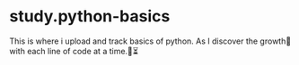 # study.python-basics
This is where i upload and track basics of python. As I discover the growth🌱 with each line of code at a time.🚀⏳
